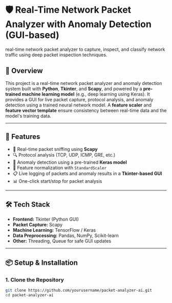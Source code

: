 # 🛡️ Real-Time Network Packet Analyzer with Anomaly Detection (GUI-based)
real-time network packet analyzer to capture, inspect, and classify network traffic using deep packet inspection techniques.


## 📌 Overview

This project is a real-time network packet analyzer and anomaly detection system built with **Python**, **Tkinter**, and **Scapy**, and powered by a **pre-trained machine learning model** (e.g., deep learning using Keras). It provides a GUI for live packet capture, protocol analysis, and anomaly detection using a trained neural network model. A **feature scaler** and **feature vector template** ensure consistency between real-time data and the model's training data.

---

## 🚀 Features

- 📡 Real-time packet sniffing using **Scapy**
- 🔍 Protocol analysis (TCP, UDP, ICMP, GRE, etc.)
- 🧠 Anomaly detection using a pre-trained **Keras model**
- 🧮 Feature normalization with `StandardScaler`
- 📋 Live logging of packets and anomaly results in a **Tkinter-based GUI**
- 📊 One-click start/stop for packet analysis

---

## 🛠️ Tech Stack

- **Frontend:** Tkinter (Python GUI)
- **Packet Capture:** Scapy
- **Machine Learning:** TensorFlow / Keras
- **Data Preprocessing:** Pandas, NumPy, Scikit-learn
- **Other:** Threading, Queue for safe GUI updates

---

## 📦 Setup & Installation

### 1. Clone the Repository

```bash
git clone https://github.com/yourusername/packet-analyzer-ai.git
cd packet-analyzer-ai
